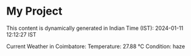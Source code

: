 # My Project

This content is dynamically generated in Indian Time (IST): 2024-01-11 12:12:27 IST


Current Weather in Coimbatore:
Temperature: 27.88 °C
Condition: haze
